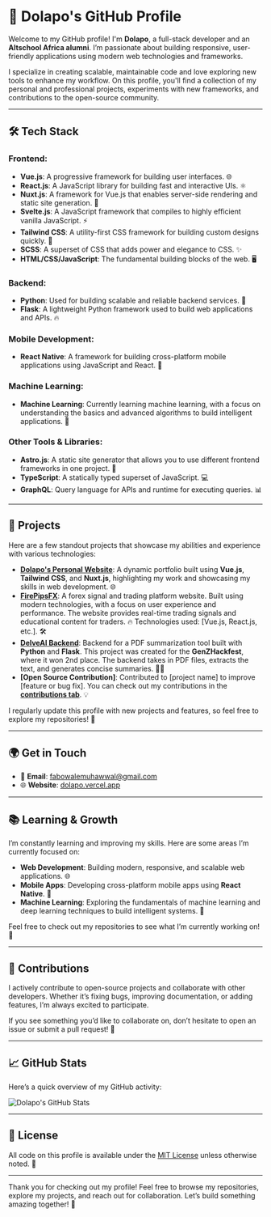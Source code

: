 # 👋 Dolapo's GitHub Profile

Welcome to my GitHub profile! I'm **Dolapo**, a full-stack developer and an **Altschool Africa alumni**. I’m passionate about building responsive, user-friendly applications using modern web technologies and frameworks. 

I specialize in creating scalable, maintainable code and love exploring new tools to enhance my workflow. On this profile, you'll find a collection of my personal and professional projects, experiments with new frameworks, and contributions to the open-source community.

---

## 🛠️ Tech Stack

### **Frontend:**
- **Vue.js**: A progressive framework for building user interfaces. 🌐
- **React.js**: A JavaScript library for building fast and interactive UIs. ⚛️
- **Nuxt.js**: A framework for Vue.js that enables server-side rendering and static site generation. 🚀
- **Svelte.js**: A JavaScript framework that compiles to highly efficient vanilla JavaScript. ⚡
- **Tailwind CSS**: A utility-first CSS framework for building custom designs quickly. 🎨
- **SCSS**: A superset of CSS that adds power and elegance to CSS. ✨
- **HTML/CSS/JavaScript**: The fundamental building blocks of the web. 🖥️

### **Backend:**
- **Python**: Used for building scalable and reliable backend services. 🐍
- **Flask**: A lightweight Python framework used to build web applications and APIs. 🔥

### **Mobile Development:**
- **React Native**: A framework for building cross-platform mobile applications using JavaScript and React. 📱

### **Machine Learning:**
- **Machine Learning**: Currently learning machine learning, with a focus on understanding the basics and advanced algorithms to build intelligent applications. 🤖

### **Other Tools & Libraries:**
- **Astro.js**: A static site generator that allows you to use different frontend frameworks in one project. 🌌
- **TypeScript**: A statically typed superset of JavaScript. 💻
- **GraphQL**: Query language for APIs and runtime for executing queries. 📊

---

## 🌟 Projects

Here are a few standout projects that showcase my abilities and experience with various technologies:

- **[Dolapo's Personal Website](https://dolapo.vercel.app)**: A dynamic portfolio built using **Vue.js**, **Tailwind CSS**, and **Nuxt.js**, highlighting my work and showcasing my skills in web development. 🌐
- **[FirePipsFX](https://firepipsfx.com)**: A forex signal and trading platform website. Built using modern technologies, with a focus on user experience and performance. The website provides real-time trading signals and educational content for traders. 🔥 Technologies used: [Vue.js, React.js, etc.]. 🛠️
- **[DelveAI Backend](https://delveai.brimble.app)**: Backend for a PDF summarization tool built with **Python** and **Flask**. This project was created for the **GenZHackfest**, where it won 2nd place. The backend takes in PDF files, extracts the text, and generates concise summaries. 📄✨
- **[Open Source Contribution]**: Contributed to [project name] to improve [feature or bug fix]. You can check out my contributions in the **[contributions tab](https://github.com/Awwal234)**. 💡

I regularly update this profile with new projects and features, so feel free to explore my repositories! 🚀

---

## 🌍 Get in Touch

- 📧 **Email**: [fabowalemuhawwal@gmail.com](mailto:fabowalemuhawwal@gmail.com)
- 🌐 **Website**: [dolapo.vercel.app](https://dolapo.vercel.app)

---

## 📚 Learning & Growth

I’m constantly learning and improving my skills. Here are some areas I’m currently focused on:

- **Web Development**: Building modern, responsive, and scalable web applications. 🌐
- **Mobile Apps**: Developing cross-platform mobile apps using **React Native**. 📱
- **Machine Learning**: Exploring the fundamentals of machine learning and deep learning techniques to build intelligent systems. 🧠

Feel free to check out my repositories to see what I’m currently working on! 💼

---

## 🚀 Contributions

I actively contribute to open-source projects and collaborate with other developers. Whether it’s fixing bugs, improving documentation, or adding features, I’m always excited to participate. 

If you see something you’d like to collaborate on, don’t hesitate to open an issue or submit a pull request! 🤝

---

## 📈 GitHub Stats

Here’s a quick overview of my GitHub activity:

![Dolapo's GitHub Stats](https://github-readme-stats.vercel.app/api?username=Awwal234&count_private=true&show_icons=true&theme=radical)

---

## 📝 License

All code on this profile is available under the [MIT License](LICENSE) unless otherwise noted. 📄

---

Thank you for checking out my profile! Feel free to browse my repositories, explore my projects, and reach out for collaboration. Let’s build something amazing together! 🚀
